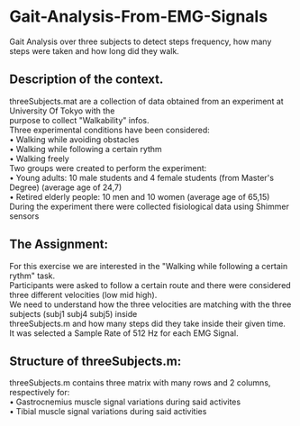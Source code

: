 # Gait-Analysis-From-EMG-Signals <br />
Gait Analysis over three subjects to detect steps frequency, how many steps were taken and how long did they walk. <br />
## Description of the context.
threeSubjects.mat are a collection of data obtained from an experiment at University Of Tokyo with the <br />
purpose to collect "Walkability" infos. <br />
Three experimental conditions have been considered: <br />
• Walking while avoiding obstacles <br />
• Walking while following a certain rythm <br />
• Walking freely <br />
Two groups were created to perform the experiment: <br />
• Young adults: 10 male students and 4 female students (from Master's Degree) (average age of 24,7) <br />
• Retired elderly people: 10 men and 10 women (average age of 65,15) <br />
During the experiment there were collected fisiological data using Shimmer sensors <br />
## The Assignment: <br />
For this exercise we are interested in the "Walking while following a certain rythm" task. <br />
Participants were asked to follow a certain route and there were considered three different velocities (low mid high). <br />
We need to understand how the three velocities are matching with the three subjects (subj1 subj4 subj5) inside <br />
threeSubjects.m and how many steps did they take inside their given time. <br />
It was selected a Sample Rate of 512 Hz for each EMG Signal. <br />
## Structure of threeSubjects.m: <br />
threeSubjects.m contains three matrix with many rows and 2 columns, respectively for: <br />
• Gastrocnemius muscle signal variations during said activites <br />
• Tibial muscle signal variations during said activities <br />
